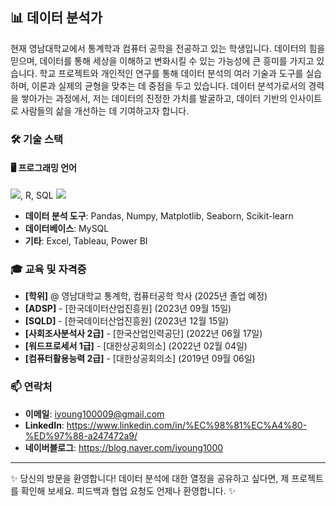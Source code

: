 ## 📊 데이터 분석가

현재 영남대학교에서 통계학과 컴퓨터 공학을 전공하고 있는 학생입니다. 데이터의 힘을 믿으며, 데이터를 통해 세상을 이해하고 변화시킬 수 있는 가능성에 큰 흥미를 가지고 있습니다. 학교 프로젝트와 개인적인 연구를 통해 데이터 분석의 여러 기술과 도구를 실습하며, 이론과 실제의 균형을 맞추는 데 중점을 두고 있습니다. 데이터 분석가로서의 경력을 쌓아가는 과정에서, 저는 데이터의 진정한 가치를 발굴하고, 데이터 기반의 인사이트로 사람들의 삶을 개선하는 데 기여하고자 합니다.

### 🛠 기술 스택

####  🖥️ 프로그래밍 언어
<img src="https://img.shields.io/badge/python-3776AB?style=for-the-badge&logo=python&logoColor=white">, R, SQL
<img src="https://img.shields.io/badge/R-276DC3?style=for-the-badge&logo=r&logoColor=white">
  
- **데이터 분석 도구**: Pandas, Numpy, Matplotlib, Seaborn, Scikit-learn
- **데이터베이스**: MySQL
- **기타**: Excel, Tableau, Power BI

### 🎓 교육 및 자격증

- **[학위]** @ 영남대학교 통계학, 컴퓨터공학 학사 (2025년 졸업 예정)
- **[ADSP]** - [한국데이터산업진흥원] (2023년 09월 15일)
- **[SQLD]** - [한국데이터산업진흥원] (2023년 12월 15일)
- **[사회조사분석사 2급]** - [한국산업인력공단] (2022년 06월 17일)
- **[워드프로세서 1급]** - [대한상공회의소] (2022년 02월 04일)
- **[컴퓨터활용능력 2급]** - [대한상공회의소] (2019년 09월 06일)


### 📫 연락처

- **이메일**: iyoung100009@gmail.com
- **LinkedIn**: https://www.linkedin.com/in/%EC%98%81%EC%A4%80-%ED%97%88-a247472a9/
- **네이버블로그**: https://blog.naver.com/iyoung1000

---

✨ 당신의 방문을 환영합니다! 데이터 분석에 대한 열정을 공유하고 싶다면, 제 프로젝트를 확인해 보세요. 피드백과 협업 요청도 언제나 환영합니다. ✨

